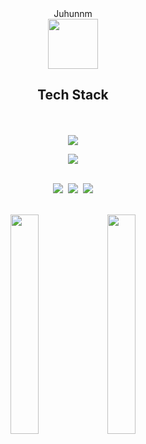<div align='center'>
Juhunnm  
  <br/>
<img src="https://media.giphy.com/media/DyCLQGlXX3wuZ3j9GR/giphy.gif" width="80"/>
</div>
<div align="center">

  <h2>Tech Stack</h2>

  <!-- Frontend -->
  <br><br>
  <img src="https://skillicons.dev/icons?i=react,ts,js,html,css,tailwind" /><br>

  <!-- Backend / DB -->
  <img src="https://skillicons.dev/icons?i=nodejs,prisma,postgres,mysql,firebase,python" /><br><br>

  <!-- Contact -->
  <a href="mailto:minjuhun1@gmail.com"><img src="https://img.shields.io/badge/Gmail-EB4335?style=flat-square&logo=gmail&logoColor=white"/></a>&nbsp;
  <a href="https://naver.com"><img src="https://img.shields.io/badge/Portfolio-000000?style=flat-square&logo=firefox&logoColor=white"/></a>&nbsp;
  <a href="https://www.linkedin.com/in/min-juhun-56ab9a302/"><img src="https://img.shields.io/badge/LinkedIn-0A66C2?style=flat-square&logo=linkedin&logoColor=white"/></a><br><br>

  <!-- GitHub Stats -->
  <img src="https://github-readme-stats.vercel.app/api?username=juhunnm&show_icons=true&theme=transparent&hide_border=true&custom_title=Juhun's+GitHub+Stats" width="30%" />
  <img src="https://github-readme-stats.vercel.app/api/top-langs/?username=juhunnm&layout=compact&theme=transparent&hide_border=true" width="30%" />

</div>
